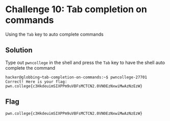 # Challenge 10: Tab completion on commands
Using the `Tab` key to auto complete commands
## Solution
Type out `pwncollege` in the shell and press the `Tab` key to have the shell auto complete the command
```
hacker@globbing~tab-completion-on-commands:~$ pwncollege-27701
Correct! Here is your flag:
pwn.college{c3HkdeuimSIXPPm9uVBFsMCTCN2.0VN0EzNxwiMwAzNzEzW}
```
## Flag
`pwn.college{c3HkdeuimSIXPPm9uVBFsMCTCN2.0VN0EzNxwiMwAzNzEzW}`